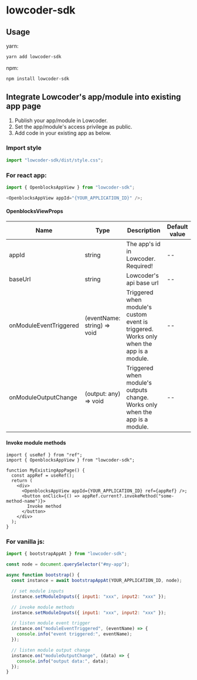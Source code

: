 # lowcoder-sdk

## Usage

yarn:

```bash
yarn add lowcoder-sdk
```

npm:

```bash
npm install lowcoder-sdk
```

## Integrate Lowcoder's app/module into existing app page

1. Publish your app/module in Lowcoder.
2. Set the app/module's access privilege as public.
3. Add code in your existing app as below.

### Import style

```ts
import "lowcoder-sdk/dist/style.css";
```

### For react app:

```ts
import { OpenblocksAppView } from "lowcoder-sdk";

<OpenblocksAppView appId="{YOUR_APPLICATION_ID}" />;
```

#### OpenblocksViewProps

| Name                   | Type                        | Description                                                                             | Default value |
|------------------------|-----------------------------|-----------------------------------------------------------------------------------------|---------------|
| appId                  | string                      | The app's id in Lowcoder. Required!                                                     | --            |
| baseUrl                | string                      | Lowcoder's api base url                                                                 | --            |
| onModuleEventTriggered | (eventName: string) => void | Triggered when module's custom event is triggered. Works only when the app is a module. | --            |
| onModuleOutputChange   | (output: any) => void       | Triggered when module's outputs change. Works only when the app is a module.            | --            |

#### Invoke module methods

```tsx
import { useRef } from "ref";
import { OpenblocksAppView } from "lowcoder-sdk";

function MyExistingAppPage() {
  const appRef = useRef();
  return (
    <div>
      <OpenblocksAppView appId={YOUR_APPLICATION_ID} ref={appRef} />;
      <button onClick={() => appRef.current?.invokeMethod("some-method-name")}>
        Invoke method
      </button>
    </div>
  );
}
```

### For vanilla js:

```js
import { bootstrapAppAt } from "lowcoder-sdk";

const node = document.querySelector("#my-app");

async function bootstrap() {
  const instance = await bootstrapAppAt(YOUR_APPLICATION_ID, node);

  // set module inputs
  instance.setModuleInputs({ input1: "xxx", input2: "xxx" });

  // invoke module methods
  instance.setModuleInputs({ input1: "xxx", input2: "xxx" });

  // listen module event trigger
  instance.on("moduleEventTriggered", (eventName) => {
    console.info("event triggered:", eventName);
  });

  // listen module output change
  instance.on("moduleOutputChange", (data) => {
    console.info("output data:", data);
  });
}
```
